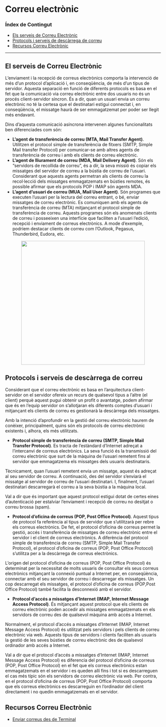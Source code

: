 # Correu electrònic
### Índex de Contingut
- [Els serveis de Correu Electrònic](#punt1)
- [Protocols i serveis de descàrrega de correu](#punt2)
- [Recursos Correu Electrònic](#punt3)

<hr>

## El serveis de Correu Electrònic <a name="punt1"></a>

L’enviament i la recepció de correus electrònics comporta la intervenció de més d’un protocol d’aplicació i, en conseqüència, de més d’un tipus de servidor. Aquesta separació en funció de diferents protocols es basa en el fet que la comunicació via correu electrònic entre dos usuaris no és un procés client-servidor síncron. És a dir, quan un usuari envia un correu electrònic no té la certesa que el destinatari estigui connectat i, en conseqüència, el missatge haurà de ser emmagatzemat per poder ser llegit més endavant.

Dins d’aquesta comunicació asíncrona intervenen algunes funcionalitats ben diferenciades com són:
 - **L’agent de transferència de correu (MTA, Mail Transfer Agent)**. Utilitzen el protocol simple de transferència de fitxers (SMTP, Simple Mail transfer Protocol) per comunicar-se amb altres agents de transferència de correu i amb els clients de correu electrònic. 
 - **L’agent de lliurament de correu (MDA, Mail Delivery Agent)**. Són els “servidors de recollida de correu”, és a dir, la seva missió és copiar els missatges del servidor de correu a la bústia de correu de l’usuari. Considerant que aquests agents permetran als clients de correu la recol·lecció dels missatges emmagatzemats en bústies remotes, és possible afirmar que els protocols POP i IMAP són agents MDA.
 - **L’agent d’usuari de correu (MUA, Mail User Agent)**. Són programes que executen l’usuari per la lectura del correu entrant, o bé, enviar missatges de correu electrònic. Es comuniquen amb els agents de transferència de correu (MTA) mitjançant el protocol simple de transferència de correu. Aquests programes són els anomenats clients de correu i posseeixen una interfície que faciliten a l’usuari l’edició, recepció i enviament de correus electrònics. A mode d’exemple, podríem destacar clients de correu com l’Outlook, Pegasus, Thunderbird, Eudora, etc. 

<p align=center><img src="https://ioc.xtec.cat/materials/FP/Recursos/fp_smx_m07_/web/fp_smx_m07_htmlindex/WebContent/u2/media/smxm7uf1ud2_im46.png" width=400></p>


## Protocols i serveis de descàrrega de correu <a name="punt2"></a>

Considerant que el correu electrònic es basa en l’arquitectura client-servidor on el servidor ofereix un recurs de qualsevol tipus a l’altre (el client) perquè aquest pugui obtenir un profit o avantatge, podem afirmar que és en l’equip servidor on s’allotjaran els diferents comptes d’usuari i mitjançant els clients de correu es gestionarà la descàrrega dels missatges.

Amb la intenció d’aprofundir en la gestió del correu electrònic haurem de conèixer, principalment, quins són els protocols de correu electrònic existents i, alhora, els més utilitzats.

- **Protocol simple de transferència de correu (SMTP, Simple Mail Transfer Protocol)**. Es tracta de l’estàndard d’Internet adreçat a l’intercanvi de correus electrònics. La seva funció és la transmissió del correu electrònic que surt de la màquina de l’usuari remetent fins al servidor que emmagatzema els missatges dels usuaris destinataris.

Tècnicament, quan l’usuari remetent envia un missatge, aquest és adreçat al seu servidor de correu. A continuació, des del servidor s’enviarà el missatge al servidor de correu de l’usuari destinatari. I, finalment, l’usuari destinatari descarregarà el correu a la seva bústia a la màquina local.

Val a dir que és important que aquest protocol estigui dotat de certes eines d’autenticació per estalviar l’enviament i recepció de correu no desitjat o correu brossa (spam).
    
- **Protocol d’oficina de correus (POP, Post Office Protocol)**. Aquest tipus de protocol fa referència al tipus de servidor que s’utilitzarà per rebre els correus electrònics. De fet, el protocol d’oficina de correus permet la gestió, accés i transferència de missatges de correu electrònic entre el servidor i el client de correus electrònics. A diferència del protocol simple de transferència de correu (SMTP, Simple Mail Transfer Protocol), el protocol d’oficina de correus (POP, Post Office Protocol) s’utilitza per a la descàrrega de correus electrònics.

 L’origen del protocol d’oficina de correus (POP, Post Office Protocol) és determinat per la necessitat de molts usuaris de consultar els seus correus electrònics mitjançant la connexió puntual a Internet per, en conseqüència, connectar amb el seu servidor de correu i descarregar els missatges. Un cop descarregat els missatges, el protocol d’oficina de correus (POP,Post Office Protocol) també facilita la desconnexió amb el servidor.
    
- **Protocol d’accés a missatges d’Internet (IMAP, Internet Message Access Protocol)**. És mitjançant aquest protocol que els clients de correu electrònic poden accedir als missatges emmagatzemats en els servidors de correu des de qualsevol màquina amb accés a Internet.

 Normalment, el protocol d’accés a missatges d’Internet (IMAP, Internet Message Access Protocol) és utilitzat pels servidors i pels clients de correu electrònic via web. Aquests tipus de servidors i clients faciliten als usuaris la gestió de les seves bústies de correu electrònic des de qualsevol ordinador amb accés a Internet.

 Val a dir que el protocol d’accés a missatges d’Internet (IMAP, Internet Message Access Protocol) es diferencia del protocol d’oficina de correus (POP, Post Office Protocol) en el fet que els correus electrònics estan emmagatzemats en el servidor i es queden allí fins i tot si es descarreguen el cas més típic són els servidors de correu electrònic via web. Per contra, en el protocol d’oficina de correus (POP, Post Office Protocol) comporta que els correus electrònics es descarreguin en l’ordinador del client directament i no quedin emmagatzemats en el servidor.


## Recursos Correu Electrònic<a name="punt3"></a>

- [Enviar correus des de Terminal](https://www.digitalocean.com/community/tutorials/send-email-linux-command-line)

